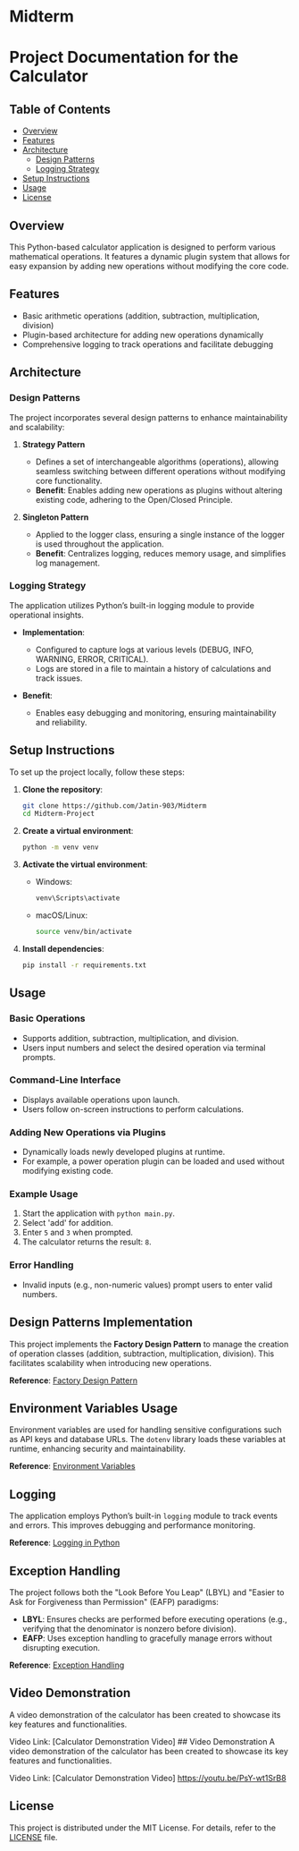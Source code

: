 # Midterm
# Project Documentation for the Calculator  

## Table of Contents  

- [Overview](#overview)  
- [Features](#features)  
- [Architecture](#architecture)  
  - [Design Patterns](#design-patterns)  
  - [Logging Strategy](#logging-strategy)  
- [Setup Instructions](#setup-instructions)  
- [Usage](#usage)  
- [License](#license)  

## Overview  

This Python-based calculator application is designed to perform various mathematical operations. It features a dynamic plugin system that allows for easy expansion by adding new operations without modifying the core code.  

## Features  

- Basic arithmetic operations (addition, subtraction, multiplication, division)  
- Plugin-based architecture for adding new operations dynamically  
- Comprehensive logging to track operations and facilitate debugging  

## Architecture  

### Design Patterns  

The project incorporates several design patterns to enhance maintainability and scalability:  

1. **Strategy Pattern**  
   - Defines a set of interchangeable algorithms (operations), allowing seamless switching between different operations without modifying core functionality.  
   - **Benefit**: Enables adding new operations as plugins without altering existing code, adhering to the Open/Closed Principle.  

2. **Singleton Pattern**  
   - Applied to the logger class, ensuring a single instance of the logger is used throughout the application.  
   - **Benefit**: Centralizes logging, reduces memory usage, and simplifies log management.  

### Logging Strategy  

The application utilizes Python’s built-in logging module to provide operational insights.  

- **Implementation**:  
  - Configured to capture logs at various levels (DEBUG, INFO, WARNING, ERROR, CRITICAL).  
  - Logs are stored in a file to maintain a history of calculations and track issues.  

- **Benefit**:  
  - Enables easy debugging and monitoring, ensuring maintainability and reliability.  

## Setup Instructions  

To set up the project locally, follow these steps:  

1. **Clone the repository**:  
   ```bash
   git clone https://github.com/Jatin-903/Midterm
   cd Midterm-Project
   ```  

2. **Create a virtual environment**:  
   ```bash
   python -m venv venv
   ```  

3. **Activate the virtual environment**:  
   - Windows:  
     ```bash
     venv\Scripts\activate
     ```  
   - macOS/Linux:  
     ```bash
     source venv/bin/activate
     ```  

4. **Install dependencies**:  
   ```bash
   pip install -r requirements.txt
   ```  

## Usage  

### Basic Operations  
- Supports addition, subtraction, multiplication, and division.  
- Users input numbers and select the desired operation via terminal prompts.  

### Command-Line Interface  
- Displays available operations upon launch.  
- Users follow on-screen instructions to perform calculations.  

### Adding New Operations via Plugins  
- Dynamically loads newly developed plugins at runtime.  
- For example, a power operation plugin can be loaded and used without modifying existing code.  

### Example Usage  
1. Start the application with `python main.py`.  
2. Select 'add' for addition.  
3. Enter `5` and `3` when prompted.  
4. The calculator returns the result: `8`.  

### Error Handling  
- Invalid inputs (e.g., non-numeric values) prompt users to enter valid numbers.  

## Design Patterns Implementation  

This project implements the **Factory Design Pattern** to manage the creation of operation classes (addition, subtraction, multiplication, division). This facilitates scalability when introducing new operations.  

**Reference**: [Factory Design Pattern](https://refactoring.guru/design-patterns/factory-method)  

## Environment Variables Usage  

Environment variables are used for handling sensitive configurations such as API keys and database URLs. The `dotenv` library loads these variables at runtime, enhancing security and maintainability.  

**Reference**: [Environment Variables](https://pypi.org/project/python-dotenv/)  

## Logging  

The application employs Python’s built-in `logging` module to track events and errors. This improves debugging and performance monitoring.  

**Reference**: [Logging in Python](https://docs.python.org/3/library/logging.html)  

## Exception Handling  

The project follows both the "Look Before You Leap" (LBYL) and "Easier to Ask for Forgiveness than Permission" (EAFP) paradigms:  

- **LBYL**: Ensures checks are performed before executing operations (e.g., verifying that the denominator is nonzero before division).  
- **EAFP**: Uses exception handling to gracefully manage errors without disrupting execution.  

**Reference**: [Exception Handling](https://realpython.com/python-lbyl-vs-eafp/)  

## Video Demonstration
A video demonstration of the calculator has been created to showcase its key features and functionalities.

Video Link: [Calculator Demonstration Video] ## Video Demonstration
A video demonstration of the calculator has been created to showcase its key features and functionalities.

Video Link: [Calculator Demonstration Video] https://youtu.be/PsY-wt1SrB8

## License  

This project is distributed under the MIT License. For details, refer to the [LICENSE](LICENSE) file.